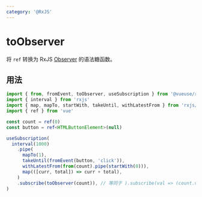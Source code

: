 ```yaml
---
category: '@RxJS'
---
```


# toObserver

将 `ref` 转换为 RxJS [Observer](https://rxjs.dev/guide/observer) 的语法糖函数。

## 用法

```ts
import { from, fromEvent, toObserver, useSubscription } from '@vueuse/rxjs'
import { interval } from 'rxjs'
import { map, mapTo, startWith, takeUntil, withLatestFrom } from 'rxjs/operators'
import { ref } from 'vue'

const count = ref(0)
const button = ref<HTMLButtonElement>(null)

useSubscription(
  interval(1000)
    .pipe(
      mapTo(1),
      takeUntil(fromEvent(button, 'click')),
      withLatestFrom(from(count).pipe(startWith(0))),
      map(([curr, total]) => curr + total),
    )
    .subscribe(toObserver(count)), // 等同于 ).subscribe(val => (count.value = val))
)
```
